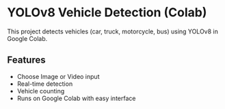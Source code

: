 # YOLOv8 Vehicle Detection (Colab)

This project detects vehicles (car, truck, motorcycle, bus) using YOLOv8 in Google Colab.

## Features
- Choose Image or Video input
- Real-time detection
- Vehicle counting
- Runs on Google Colab with easy interface
